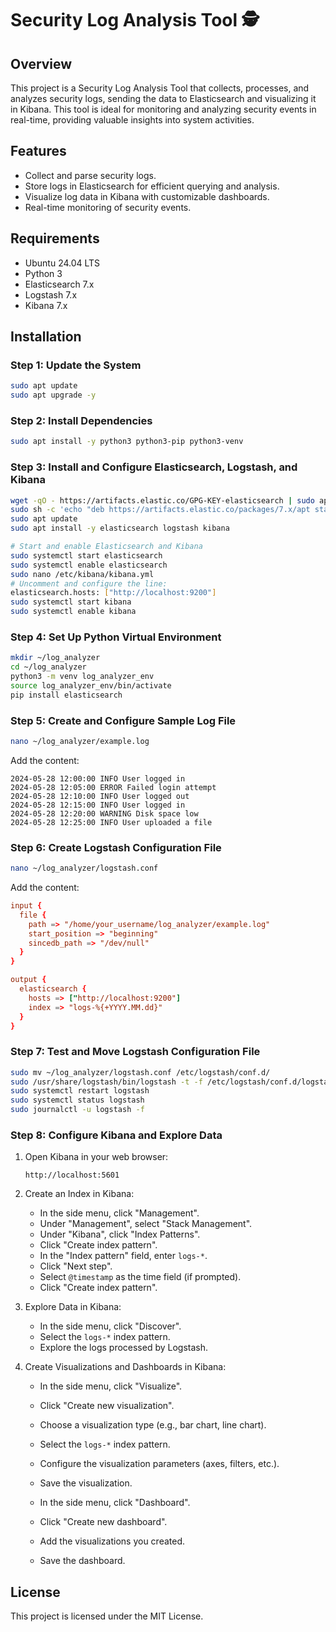 
# Security Log Analysis Tool 🕵️

## Overview
This project is a Security Log Analysis Tool that collects, processes, and analyzes security logs, sending the data to Elasticsearch and visualizing it in Kibana. This tool is ideal for monitoring and analyzing security events in real-time, providing valuable insights into system activities.

## Features
- Collect and parse security logs.
- Store logs in Elasticsearch for efficient querying and analysis.
- Visualize log data in Kibana with customizable dashboards.
- Real-time monitoring of security events.

## Requirements
- Ubuntu 24.04 LTS
- Python 3
- Elasticsearch 7.x
- Logstash 7.x
- Kibana 7.x

## Installation

### Step 1: Update the System
```bash
sudo apt update
sudo apt upgrade -y
```

### Step 2: Install Dependencies
```bash
sudo apt install -y python3 python3-pip python3-venv
```

### Step 3: Install and Configure Elasticsearch, Logstash, and Kibana
```bash
wget -qO - https://artifacts.elastic.co/GPG-KEY-elasticsearch | sudo apt-key add -
sudo sh -c 'echo "deb https://artifacts.elastic.co/packages/7.x/apt stable main" > /etc/apt/sources.list.d/elastic-7.x.list'
sudo apt update
sudo apt install -y elasticsearch logstash kibana

# Start and enable Elasticsearch and Kibana
sudo systemctl start elasticsearch
sudo systemctl enable elasticsearch
sudo nano /etc/kibana/kibana.yml
# Uncomment and configure the line:
elasticsearch.hosts: ["http://localhost:9200"]
sudo systemctl start kibana
sudo systemctl enable kibana
```

### Step 4: Set Up Python Virtual Environment
```bash
mkdir ~/log_analyzer
cd ~/log_analyzer
python3 -m venv log_analyzer_env
source log_analyzer_env/bin/activate
pip install elasticsearch
```

### Step 5: Create and Configure Sample Log File
```bash
nano ~/log_analyzer/example.log
```
Add the content:
```plaintext
2024-05-28 12:00:00 INFO User logged in
2024-05-28 12:05:00 ERROR Failed login attempt
2024-05-28 12:10:00 INFO User logged out
2024-05-28 12:15:00 INFO User logged in
2024-05-28 12:20:00 WARNING Disk space low
2024-05-28 12:25:00 INFO User uploaded a file
```

### Step 6: Create Logstash Configuration File
```bash
nano ~/log_analyzer/logstash.conf
```
Add the content:
```conf
input {
  file {
    path => "/home/your_username/log_analyzer/example.log"
    start_position => "beginning"
    sincedb_path => "/dev/null"
  }
}

output {
  elasticsearch {
    hosts => ["http://localhost:9200"]
    index => "logs-%{+YYYY.MM.dd}"
  }
}
```

### Step 7: Test and Move Logstash Configuration File
```bash
sudo mv ~/log_analyzer/logstash.conf /etc/logstash/conf.d/
sudo /usr/share/logstash/bin/logstash -t -f /etc/logstash/conf.d/logstash.conf
sudo systemctl restart logstash
sudo systemctl status logstash
sudo journalctl -u logstash -f
```

### Step 8: Configure Kibana and Explore Data
1. Open Kibana in your web browser:
   ```plaintext
   http://localhost:5601
   ```

2. Create an Index in Kibana:
   - In the side menu, click "Management".
   - Under "Management", select "Stack Management".
   - Under "Kibana", click "Index Patterns".
   - Click "Create index pattern".
   - In the "Index pattern" field, enter `logs-*`.
   - Click "Next step".
   - Select `@timestamp` as the time field (if prompted).
   - Click "Create index pattern".

3. Explore Data in Kibana:
   - In the side menu, click "Discover".
   - Select the `logs-*` index pattern.
   - Explore the logs processed by Logstash.

4. Create Visualizations and Dashboards in Kibana:
   - In the side menu, click "Visualize".
   - Click "Create new visualization".
   - Choose a visualization type (e.g., bar chart, line chart).
   - Select the `logs-*` index pattern.
   - Configure the visualization parameters (axes, filters, etc.).
   - Save the visualization.

   - In the side menu, click "Dashboard".
   - Click "Create new dashboard".
   - Add the visualizations you created.
   - Save the dashboard.

## License
This project is licensed under the MIT License.
